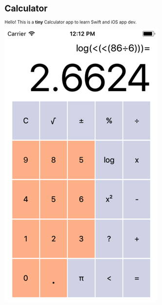 # Calculator

Hello! This is a **tiny** Calculator app to learn Swift and iOS app dev.

![Week1](screenshots/Calculator1.1.PNG "Calculator App")







